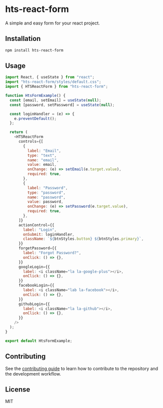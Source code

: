 # hts-react-form
A simple and easy form for your react project.
## Installation

```sh
npm install hts-react-form
```

## Usage

```js
import React, { useState } from "react";
import "hts-react-form/styles/default.css";
import { HTSReactForm } from "hts-react-form";

function HtsFormExample() {
  const [email, setEmail] = useState(null);
  const [password, setPassword] = useState(null);

  const loginHandler = (e) => {
    e.preventDefault();
  };

  return (
    <HTSReactForm
      controls={[
        {
          label: "Email",
          type: "text",
          name: "email",
          value: email,
          onChange: (e) => setEmail(e.target.value),
          required: true,
        },
        {
          label: "Password",
          type: "password",
          name: "password",
          value: password,
          onChange: (e) => setPassword(e.target.value),
          required: true,
        },
      ]}
      actionControl={{
        label: "Login",
        onSubmit: loginHandler,
        className: `${btnStyles.button} ${btnStyles.primary}`,
      }}
      forgetPassword={{
        label: "Forgot Password?",
        onClick: () => {},
      }}
      googleLogin={{
        label: <i className="la la-google-plus"></i>,
        onClick: () => {},
      }}
      facebookLogin={{
        label: <i className="lab la-facebook"></i>,
        onClick: () => {},
      }}
      githubLogin={{
        label: <i className="la la-github"></i>,
        onClick: () => {},
      }}
    />
  );
}

export default HtsFormExample;

```

## Contributing

See the [contributing guide](CONTRIBUTING.md) to learn how to contribute to the repository and the development workflow.

## License

MIT
